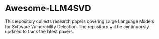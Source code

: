 # Awesome-LLM4SVD
This repository collects research papers covering Large Language Models for Software Vulnerability Detection. The repository will be continuously updated to track the latest papers.
